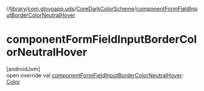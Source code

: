 //[library](../../../index.md)/[com.glovoapp.uds](../index.md)/[CoreDarkColorScheme](index.md)/[componentFormFieldInputBorderColorNeutralHover](component-form-field-input-border-color-neutral-hover.md)

# componentFormFieldInputBorderColorNeutralHover

[androidJvm]\
open override val [componentFormFieldInputBorderColorNeutralHover](component-form-field-input-border-color-neutral-hover.md): [Color](https://developer.android.com/reference/kotlin/androidx/compose/ui/graphics/Color.html)
